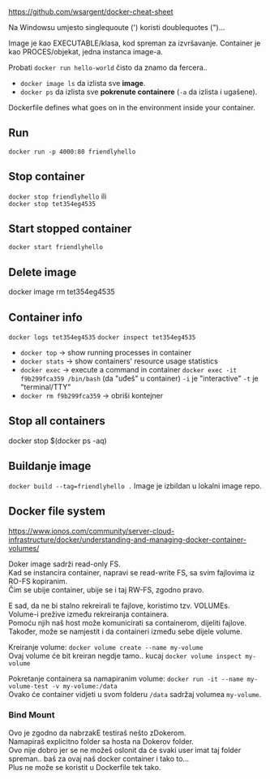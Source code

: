 
https://github.com/wsargent/docker-cheat-sheet

Na Windowsu umjesto singlequoute (') koristi doublequotes (")...

Image je kao EXECUTABLE/klasa, kod spreman za izvršavanje.
Container je kao PROCES/objekat, jedna instanca image-a.

Probati `docker run hello-world` čisto da znamo da fercera..  

- `docker image ls` da izlista sve **image**.
- `docker ps` da izlista sve **pokrenute containere** (`-a` da izlista i ugašene).

Dockerfile defines what goes on in the environment inside your container.  


## Run
`docker run -p 4000:80 friendlyhello`

## Stop container
`docker stop friendlyhello` ili  
`docker stop tet354eg4535`

## Start stopped container 
`docker start friendlyhello`

## Delete image
docker image rm tet354eg4535


## Container info

`docker logs tet354eg4535`
`docker inspect tet354eg4535`  

- `docker top`    ->  show running processes in container
- `docker stats`  ->  show containers' resource usage statistics
- `docker exec`   ->  execute a command in container
  `docker exec -it f9b299fca359 /bin/bash` (da "uđeš" u container)
  `-i` je "interactive"
  `-t` je "terminal/TTY"
- `docker rm f9b299fca359` -> obriši kontejner

## Stop all containers
docker stop $(docker ps -aq)


## Buildanje image
`docker build --tag=friendlyhello .`
Image je izbildan u lokalni image repo.

## Docker file system
https://www.ionos.com/community/server-cloud-infrastructure/docker/understanding-and-managing-docker-container-volumes/

Doker image sadrži read-only FS.  
Kad se instancira container, napravi se read-write FS, sa svim fajlovima iz RO-FS kopiranim.  
Čim se ubije container, ubije se i taj RW-FS, zgodno pravo.

E sad, da ne bi stalno rekreirali te fajlove, koristimo tzv. VOLUMEs.  
Volume-i prežive između rekreiranja containera.  
Pomoću njih naš host može komunicirati sa containerom, dijeliti fajlove.  
Također, može se namjestit i da containeri između sebe dijele volume.

Kreiranje volume:
`docker volume create --name my-volume`  
Ovaj volume će bit kreiran negdje tamo.. kucaj `docker volume inspect my-volume`

Pokretanje containera sa namapiranim volume:
`docker run -it --name my-volume-test -v my-volume:/data`  
Ovako će container vidjeti u svom folderu `/data` sadržaj volumea `my-volume`.

### Bind Mount
Ovo je zgodno da nabrzakE testiraš nešto zDokerom.  
Namapiraš explicitno folder sa hosta na Dokerov folder.  
Ovo nije dobro jer se ne možeš oslonit da će svaki user imat taj folder spreman.. baš za ovaj naš docker container i tako to...  
Plus ne može se koristit u Dockerfile tek tako.
